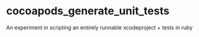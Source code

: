 # cocoapods_generate_unit_tests
An experiment in scripting an entirely runnable xcodeproject + tests in ruby

